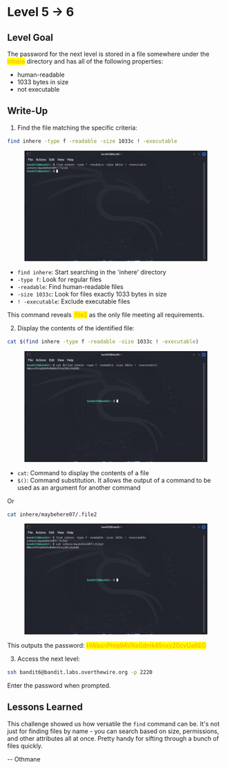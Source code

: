 # Level 5 → 6

## Level Goal

The password for the next level is stored in a file somewhere under the <mark style="color:orange;">inhere</mark> directory and has all of the following properties:

* human-readable
* 1033 bytes in size
* not executable



## Write-Up

1. Find the file matching the specific criteria:

```sh
find inhere -type f -readable -size 1033c ! -executable
```

<figure><img src="../../.gitbook/assets/image (3).png" alt="find inhere -type f -readable -size 1033c ! -executable"><figcaption></figcaption></figure>

* `find inhere`: Start searching in the 'inhere' directory
* `-type f`: Look for regular files
* `-readable`: Find human-readable files
* `-size 1033c`: Look for files exactly 1033 bytes in size
* `! -executable`: Exclude executable files

This command reveals <mark style="color:orange;">.file2</mark> as the only file meeting all requirements.

2. Display the contents of the identified file:

```sh
cat $(find inhere -type f -readable -size 1033c ! -executable)
```

<figure><img src="../../.gitbook/assets/image (1) (1).png" alt="cat $(find inhere -type f -readable -size 1033c ! -executable)"><figcaption></figcaption></figure>

* `cat`: Command to display the contents of a file
* `$()`: Command substitution. It allows the output of a command to be used as an argument for another command

Or

```sh
cat inhere/maybehere07/.file2
```

<figure><img src="../../.gitbook/assets/image (2) (1).png" alt="cat inhere/maybehere07/.file2"><figcaption></figcaption></figure>

This outputs the password: <mark style="color:orange;">HWasnPhtq9AVKe0dmk45nxy20cvUa6EG</mark>

3. Access the next level:

```sh
ssh bandit6@bandit.labs.overthewire.org -p 2220
```

Enter the password when prompted.



## Lessons Learned

This challenge showed us how versatile the `find` command can be. It's not just for finding files by name - you can search based on size, permissions, and other attributes all at once. Pretty handy for sifting through a bunch of files quickly.



\-- Othmane



